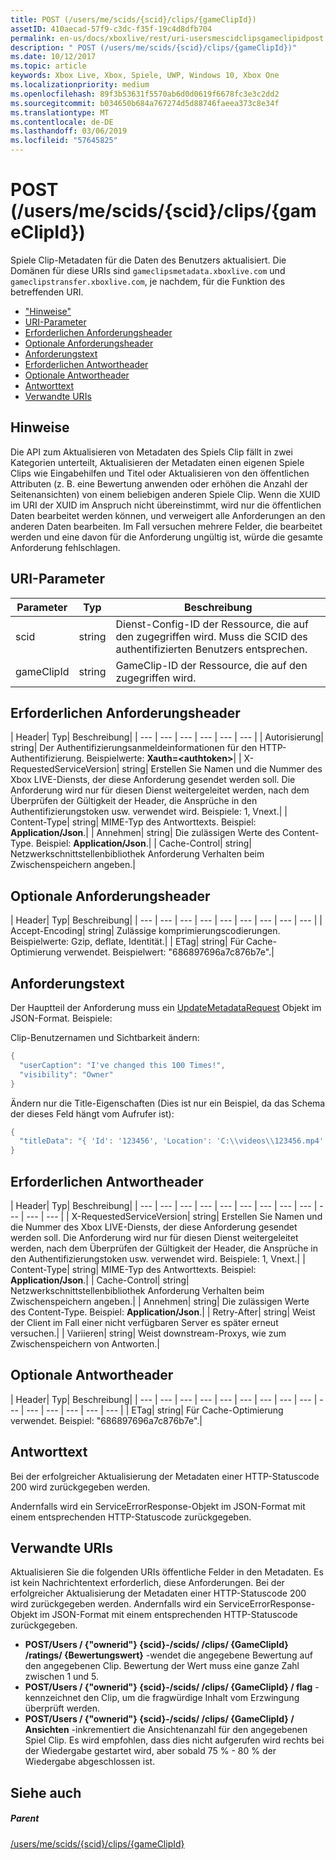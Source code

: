 ```yaml
---
title: POST (/users/me/scids/{scid}/clips/{gameClipId})
assetID: 410aecad-57f9-c3dc-f35f-19c4d8dfb704
permalink: en-us/docs/xboxlive/rest/uri-usersmescidclipsgameclipidpost.html
description: " POST (/users/me/scids/{scid}/clips/{gameClipId})"
ms.date: 10/12/2017
ms.topic: article
keywords: Xbox Live, Xbox, Spiele, UWP, Windows 10, Xbox One
ms.localizationpriority: medium
ms.openlocfilehash: 89f3b53631f5570ab6d0d0619f6678fc3e3c2dd2
ms.sourcegitcommit: b034650b684a767274d5d88746faeea373c8e34f
ms.translationtype: MT
ms.contentlocale: de-DE
ms.lasthandoff: 03/06/2019
ms.locfileid: "57645825"
---
```

# <a name="post-usersmescidsscidclipsgameclipid"></a>POST (/users/me/scids/{scid}/clips/{gameClipId})
Spiele Clip-Metadaten für die Daten des Benutzers aktualisiert. Die Domänen für diese URIs sind `gameclipsmetadata.xboxlive.com` und `gameclipstransfer.xboxlive.com`, je nachdem, für die Funktion des betreffenden URI.
 
  * ["Hinweise"](#ID4EX)
  * [URI-Parameter](#ID4EAB)
  * [Erforderlichen Anforderungsheader](#ID4ELB)
  * [Optionale Anforderungsheader](#ID4EXD)
  * [Anforderungstext](#ID4EAF)
  * [Erforderlichen Antwortheader](#ID4EVF)
  * [Optionale Antwortheader](#ID4EJAAC)
  * [Antworttext](#ID4EJBAC)
  * [Verwandte URIs](#ID4EWBAC)
 
<a id="ID4EX"></a>

 
## <a name="remarks"></a>Hinweise
 
Die API zum Aktualisieren von Metadaten des Spiels Clip fällt in zwei Kategorien unterteilt, Aktualisieren der Metadaten einen eigenen Spiele Clips wie Eingabehilfen und Titel oder Aktualisieren von den öffentlichen Attributen (z. B. eine Bewertung anwenden oder erhöhen die Anzahl der Seitenansichten) von einem beliebigen anderen Spiele Clip. Wenn die XUID im URI der XUID im Anspruch nicht übereinstimmt, wird nur die öffentlichen Daten bearbeitet werden können, und verweigert alle Anforderungen an den anderen Daten bearbeiten. Im Fall versuchen mehrere Felder, die bearbeitet werden und eine davon für die Anforderung ungültig ist, würde die gesamte Anforderung fehlschlagen.
  
<a id="ID4EAB"></a>

 
## <a name="uri-parameters"></a>URI-Parameter
 
| Parameter| Typ| Beschreibung| 
| --- | --- | --- | 
| scid| string| Dienst-Config-ID der Ressource, die auf den zugegriffen wird. Muss die SCID des authentifizierten Benutzers entsprechen.| 
| gameClipId| string| GameClip-ID der Ressource, die auf den zugegriffen wird.| 
  
<a id="ID4ELB"></a>

 
## <a name="required-request-headers"></a>Erforderlichen Anforderungsheader
 
| Header| Typ| Beschreibung| 
| --- | --- | --- | --- | --- | --- | 
| Autorisierung| string| Der Authentifizierungsanmeldeinformationen für den HTTP-Authentifizierung. Beispielwerte: <b>Xauth=&lt;authtoken></b>| 
| X-RequestedServiceVersion| string| Erstellen Sie Namen und die Nummer des Xbox LIVE-Diensts, der diese Anforderung gesendet werden soll. Die Anforderung wird nur für diesen Dienst weitergeleitet werden, nach dem Überprüfen der Gültigkeit der Header, die Ansprüche in den Authentifizierungstoken usw. verwendet wird. Beispiele: 1, Vnext.| 
| Content-Type| string| MIME-Typ des Antworttexts. Beispiel: <b>Application/Json</b>.| 
| Annehmen| string| Die zulässigen Werte des Content-Type. Beispiel: <b>Application/Json</b>.| 
| Cache-Control| string| Netzwerkschnittstellenbibliothek Anforderung Verhalten beim Zwischenspeichern angeben.| 
  
<a id="ID4EXD"></a>

 
## <a name="optional-request-headers"></a>Optionale Anforderungsheader
 
| Header| Typ| Beschreibung| 
| --- | --- | --- | --- | --- | --- | --- | --- | --- | 
| Accept-Encoding| string| Zulässige komprimierungscodierungen. Beispielwerte: Gzip, deflate, Identität.| 
| ETag| string| Für Cache-Optimierung verwendet. Beispielwert: "686897696a7c876b7e".| 
  
<a id="ID4EAF"></a>

 
## <a name="request-body"></a>Anforderungstext
 
Der Hauptteil der Anforderung muss ein [UpdateMetadataRequest](../../json/json-updatemetadatarequest.md) Objekt im JSON-Format. Beispiele:
 
Clip-Benutzernamen und Sichtbarkeit ändern:
 

```cpp
{
  "userCaption": "I've changed this 100 Times!",
  "visibility": "Owner"
}

```

 
Ändern nur die Title-Eigenschaften (Dies ist nur ein Beispiel, da das Schema der dieses Feld hängt vom Aufrufer ist):
 

```cpp
{
  "titleData": "{ 'Id': '123456', 'Location': 'C:\\videos\\123456.mp4' }"
}

```

  
<a id="ID4EVF"></a>

 
## <a name="required-response-headers"></a>Erforderlichen Antwortheader
 
| Header| Typ| Beschreibung| 
| --- | --- | --- | --- | --- | --- | --- | --- | --- | --- | --- | --- | 
| X-RequestedServiceVersion| string| Erstellen Sie Namen und die Nummer des Xbox LIVE-Diensts, der diese Anforderung gesendet werden soll. Die Anforderung wird nur für diesen Dienst weitergeleitet werden, nach dem Überprüfen der Gültigkeit der Header, die Ansprüche in den Authentifizierungstoken usw. verwendet wird. Beispiele: 1, Vnext.| 
| Content-Type| string| MIME-Typ des Antworttexts. Beispiel: <b>Application/Json</b>.| 
| Cache-Control| string| Netzwerkschnittstellenbibliothek Anforderung Verhalten beim Zwischenspeichern angeben.| 
| Annehmen| string| Die zulässigen Werte des Content-Type. Beispiel: <b>Application/Json</b>.| 
| Retry-After| string| Weist der Client im Fall einer nicht verfügbaren Server es später erneut versuchen.| 
| Variieren| string| Weist downstream-Proxys, wie zum Zwischenspeichern von Antworten.| 
  
<a id="ID4EJAAC"></a>

 
## <a name="optional-response-headers"></a>Optionale Antwortheader
 
| Header| Typ| Beschreibung| 
| --- | --- | --- | --- | --- | --- | --- | --- | --- | --- | --- | --- | --- | --- | --- | 
| ETag| string| Für Cache-Optimierung verwendet. Beispiel: "686897696a7c876b7e".| 
  
<a id="ID4EJBAC"></a>

 
## <a name="response-body"></a>Antworttext
 
Bei der erfolgreicher Aktualisierung der Metadaten einer HTTP-Statuscode 200 wird zurückgegeben werden.
 
Andernfalls wird ein ServiceErrorResponse-Objekt im JSON-Format mit einem entsprechenden HTTP-Statuscode zurückgegeben.
  
<a id="ID4EWBAC"></a>

 
## <a name="related-uris"></a>Verwandte URIs
 
Aktualisieren Sie die folgenden URIs öffentliche Felder in den Metadaten. Es ist kein Nachrichtentext erforderlich, diese Anforderungen. Bei der erfolgreicher Aktualisierung der Metadaten einer HTTP-Statuscode 200 wird zurückgegeben werden. Andernfalls wird ein ServiceErrorResponse-Objekt im JSON-Format mit einem entsprechenden HTTP-Statuscode zurückgegeben.
 
   * **POST/Users / {"ownerid"} {scid}-/scids/ /clips/ {GameClipId} /ratings/ {Bewertungswert}** -wendet die angegebene Bewertung auf den angegebenen Clip. Bewertung der Wert muss eine ganze Zahl zwischen 1 und 5.
   * **POST/Users / {"ownerid"} {scid}-/scids/ /clips/ {GameClipId} / flag** -kennzeichnet den Clip, um die fragwürdige Inhalt vom Erzwingung überprüft werden.
   * **POST/Users / {"ownerid"} {scid}-/scids/ /clips/ {GameClipId} / Ansichten** -inkrementiert die Ansichtenanzahl für den angegebenen Spiel Clip. Es wird empfohlen, dass dies nicht aufgerufen wird rechts bei der Wiedergabe gestartet wird, aber sobald 75 % - 80 % der Wiedergabe abgeschlossen ist.
   
<a id="ID4EMCAC"></a>

 
## <a name="see-also"></a>Siehe auch
 
<a id="ID4EOCAC"></a>

 
##### <a name="parent"></a>Parent 

[/users/me/scids/{scid}/clips/{gameClipId}](uri-usersmescidclipsgameclipid.md)

   